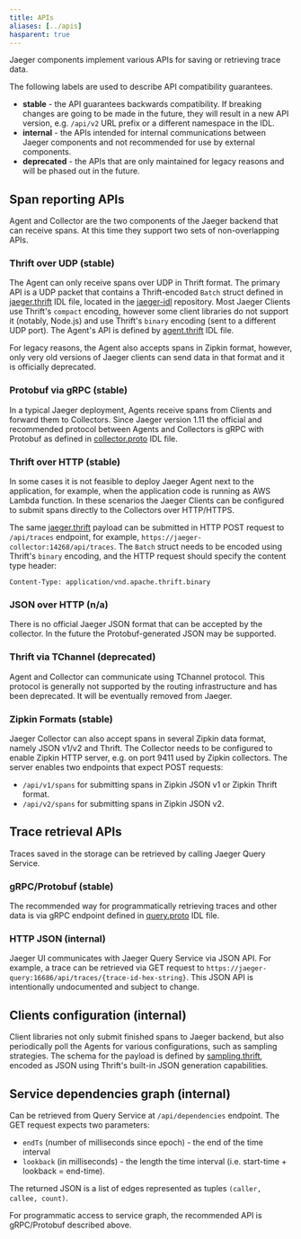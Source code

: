 ```yaml
---
title: APIs
aliases: [../apis]
hasparent: true
---
```


Jaeger components implement various APIs for saving or retrieving trace data.

The following labels are used to describe API compatibility guarantees.

* **stable** - the API guarantees backwards compatibility. If breaking changes are going to be made in the future, they will result in a new API version, e.g. `/api/v2` URL prefix or a different namespace in the IDL.
* **internal** - the APIs intended for internal communications between Jaeger components and not recommended for use by external components.
* **deprecated** - the APIs that are only maintained for legacy reasons and will be phased out in the future.

## Span reporting APIs

Agent and Collector are the two components of the Jaeger backend that can receive spans. At this time they support two sets of non-overlapping APIs.

### Thrift over UDP (stable)

The Agent can only receive spans over UDP in Thrift format. The primary API is a UDP packet that contains a Thrift-encoded `Batch` struct defined in [jaeger.thrift][jaeger.thrift] IDL file, located in the [jaeger-idl][jaeger-idl] repository. Most Jaeger Clients use Thrift's `compact` encoding, however some client libraries do not support it (notably, Node.js) and use Thrift's `binary` encoding (sent to  a different UDP port). The Agent's API is defined by [agent.thrift][agent.thrift] IDL file.

For legacy reasons, the Agent also accepts spans in Zipkin format, however, only very old versions of Jaeger clients can send data in that format and it is officially deprecated.

### Protobuf via gRPC (stable)

In a typical Jaeger deployment, Agents receive spans from Clients and forward them to Collectors. Since Jaeger version 1.11 the official and recommended protocol between Agents and Collectors is gRPC with Protobuf as defined in [collector.proto][collector.proto] IDL file.

### Thrift over HTTP (stable)

In some cases it is not feasible to deploy Jaeger Agent next to the application, for example, when the application code is running as AWS Lambda function. In these scenarios the Jaeger Clients can be configured to submit spans directly to the Collectors over HTTP/HTTPS.

The same [jaeger.thrift][jaeger.thrift] payload can be submitted in HTTP POST request to `/api/traces` endpoint, for example, `https://jaeger-collector:14268/api/traces`. The `Batch` struct needs to be encoded using Thrift's `binary` encoding, and the HTTP request should specify the content type header:

```
Content-Type: application/vnd.apache.thrift.binary
```

### JSON over HTTP (n/a)

There is no official Jaeger JSON format that can be accepted by the collector. In the future the Protobuf-generated JSON may be supported.

### Thrift via TChannel (deprecated)

Agent and Collector can communicate using TChannel protocol. This protocol is generally not supported by the routing infrastructure and has been deprecated. It will be eventually removed from Jaeger.

### Zipkin Formats (stable)

Jaeger Collector can also accept spans in several Zipkin data format, namely JSON v1/v2 and Thrift. The Collector needs to be configured to enable Zipkin HTTP server, e.g. on port 9411 used by Zipkin collectors. The server enables two endpoints that expect POST requests:

* `/api/v1/spans` for submitting spans in Zipkin JSON v1 or Zipkin Thrift format.
* `/api/v2/spans` for submitting spans in Zipkin JSON v2.

## Trace retrieval APIs

Traces saved in the storage can be retrieved by calling Jaeger Query Service.

### gRPC/Protobuf (stable)

The recommended way for programmatically retrieving traces and other data is via gRPC endpoint defined in [query.proto][query.proto] IDL file.

### HTTP JSON (internal)

Jaeger UI communicates with Jaeger Query Service via JSON API. For example, a trace can be retrieved via GET request to `https://jaeger-query:16686/api/traces/{trace-id-hex-string}`. This JSON API is intentionally undocumented and subject to change.

## Clients configuration (internal)

Client libraries not only submit finished spans to Jaeger backend, but also periodically poll the Agents for various configurations, such as sampling strategies. The schema for the payload is defined by [sampling.thrift][sampling.thrift], encoded as JSON using Thrift's built-in JSON generation capabilities.

## Service dependencies graph (internal)

Can be retrieved from Query Service at `/api/dependencies` endpoint. The GET request expects two parameters:

* `endTs` (number of milliseconds since epoch) - the end of the time interval
* `lookback` (in milliseconds) - the length the time interval (i.e. start-time + lookback = end-time).

The returned JSON is a list of edges represented as tuples `(caller, callee, count)`.

For programmatic access to service graph, the recommended API is gRPC/Protobuf described above.

[jaeger-idl]: https://github.com/jaegertracing/jaeger-idl/
[jaeger.thrift]: https://github.com/jaegertracing/jaeger-idl/blob/master/thrift/jaeger.thrift
[agent.thrift]: https://github.com/jaegertracing/jaeger-idl/blob/master/thrift/agent.thrift
[sampling.thrift]: https://github.com/jaegertracing/jaeger-idl/blob/master/thrift/sampling.thrift
[collector.proto]: https://github.com/jaegertracing/jaeger-idl/blob/master/proto/api_v2/collector.proto
[query.proto]: https://github.com/jaegertracing/jaeger-idl/blob/master/proto/api_v2/query.proto
